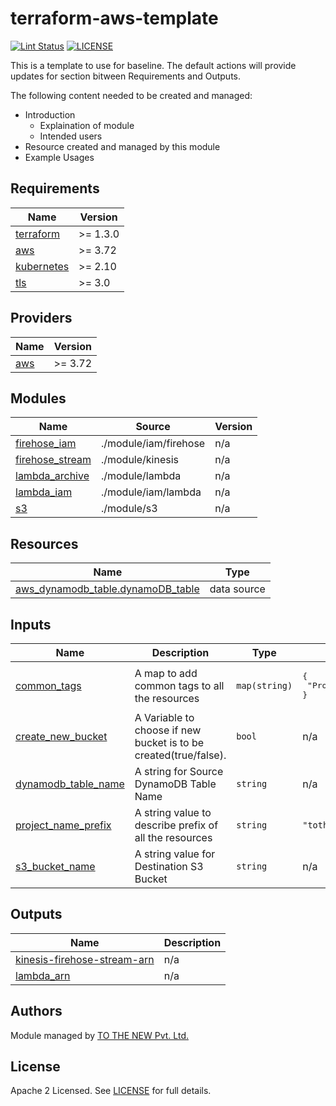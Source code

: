 # terraform-aws-template

[![Lint Status](https://github.com/tothenew/terraform-aws-template/workflows/Lint/badge.svg)](https://github.com/tothenew/terraform-aws-template/actions)
[![LICENSE](https://img.shields.io/github/license/tothenew/terraform-aws-template)](https://github.com/tothenew/terraform-aws-template/blob/master/LICENSE)

This is a template to use for baseline. The default actions will provide updates for section bitween Requirements and Outputs.

The following content needed to be created and managed:
 - Introduction
     - Explaination of module 
     - Intended users
 - Resource created and managed by this module
 - Example Usages

<!-- BEGIN_TF_DOCS -->
## Requirements

| Name | Version |
|------|---------|
| <a name="requirement_terraform"></a> [terraform](#requirement\_terraform) | >= 1.3.0 |
| <a name="requirement_aws"></a> [aws](#requirement\_aws) | >= 3.72 |
| <a name="requirement_kubernetes"></a> [kubernetes](#requirement\_kubernetes) | >= 2.10 |
| <a name="requirement_tls"></a> [tls](#requirement\_tls) | >= 3.0 |

## Providers

| Name | Version |
|------|---------|
| <a name="provider_aws"></a> [aws](#provider\_aws) | >= 3.72 |

## Modules

| Name | Source | Version |
|------|--------|---------|
| <a name="module_firehose_iam"></a> [firehose\_iam](#module\_firehose\_iam) | ./module/iam/firehose | n/a |
| <a name="module_firehose_stream"></a> [firehose\_stream](#module\_firehose\_stream) | ./module/kinesis | n/a |
| <a name="module_lambda_archive"></a> [lambda\_archive](#module\_lambda\_archive) | ./module/lambda | n/a |
| <a name="module_lambda_iam"></a> [lambda\_iam](#module\_lambda\_iam) | ./module/iam/lambda | n/a |
| <a name="module_s3"></a> [s3](#module\_s3) | ./module/s3 | n/a |

## Resources

| Name | Type |
|------|------|
| [aws_dynamodb_table.dynamoDB_table](https://registry.terraform.io/providers/hashicorp/aws/latest/docs/data-sources/dynamodb_table) | data source |

## Inputs

| Name | Description | Type | Default | Required |
|------|-------------|------|---------|:--------:|
| <a name="input_common_tags"></a> [common\_tags](#input\_common\_tags) | A map to add common tags to all the resources | `map(string)` | <pre>{<br>  "Project": "ToTheNew"<br>}</pre> | no |
| <a name="input_create_new_bucket"></a> [create\_new\_bucket](#input\_create\_new\_bucket) | A Variable to choose if new bucket is to be created(true/false). | `bool` | n/a | yes |
| <a name="input_dynamodb_table_name"></a> [dynamodb\_table\_name](#input\_dynamodb\_table\_name) | A string for Source DynamoDB Table Name | `string` | n/a | yes |
| <a name="input_project_name_prefix"></a> [project\_name\_prefix](#input\_project\_name\_prefix) | A string value to describe prefix of all the resources | `string` | `"tothenew"` | no |
| <a name="input_s3_bucket_name"></a> [s3\_bucket\_name](#input\_s3\_bucket\_name) | A string value for Destination S3 Bucket | `string` | n/a | yes |

## Outputs

| Name | Description |
|------|-------------|
| <a name="output_kinesis-firehose-stream-arn"></a> [kinesis-firehose-stream-arn](#output\_kinesis-firehose-stream-arn) | n/a |
| <a name="output_lambda_arn"></a> [lambda\_arn](#output\_lambda\_arn) | n/a |
<!-- END_TF_DOCS -->

## Authors

Module managed by [TO THE NEW Pvt. Ltd.](https://github.com/tothenew)

## License

Apache 2 Licensed. See [LICENSE](https://github.com/tothenew/terraform-aws-template/blob/main/LICENSE) for full details.

